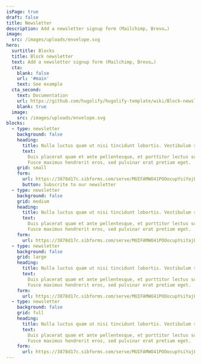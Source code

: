 ```yaml
---
isPage: true
draft: false
title: Newsletter
description: Add a newsletter signup form (Mailchimp, Brevo…)
image:
  src: /images/uploads/envelope.svg
hero:
  surtitle: Blocks
  title: Block newsletter
  text: Add a newsletter signup form (Mailchimp, Brevo…)
  cta:
    blank: false
    url: '#main'
    text: See example
  cta_second:
    text: Documentation
    url: https://github.com/hugolify/hugolify-template/wiki/Block-newsletter
    blank: true
  image:
    src: /images/uploads/envelope.svg
blocks:
  - type: newsletter
    background: false
    heading:
      title: Nulla luctus quam ut nisi tincidunt lobortis. Vestibulum sed bibendum lectus.
      text:
        Duis placerat quam et ante pellentesque, et porttitor lectus sollicitudin.
        Fusce maximus hendrerit eros, sed pulvinar erat pretium eget.
    grid: small
    form:
      url: https://3878d17c.sibforms.com/serve/MUIFAMWO41POOocupYsiYajLhvT-0qlkWmV0-GXHUHIclko36yiiJfl2eC1F8JRHwui6oM9QB_QgKTl-Tv5gGf8KnbcDbTjEa8v34Dn1M2St9buOy9gqf1R_GX56EYDmRTJHPbJaerPwAqXNesdv2qaJEhWCGCxnxj89MK9FOS3AL_ZouMUve00Ead5qJ3NWkwg9rUp9Mzi-QIDZ
      button: Subscrite to our newsletter
  - type: newsletter
    background: false
    grid: medium
    heading:
      title: Nulla luctus quam ut nisi tincidunt lobortis. Vestibulum sed bibendum lectus.
      text:
        Duis placerat quam et ante pellentesque, et porttitor lectus sollicitudin.
        Fusce maximus hendrerit eros, sed pulvinar erat pretium eget.
    form:
      url: https://3878d17c.sibforms.com/serve/MUIFAMWO41POOocupYsiYajLhvT-0qlkWmV0-GXHUHIclko36yiiJfl2eC1F8JRHwui6oM9QB_QgKTl-Tv5gGf8KnbcDbTjEa8v34Dn1M2St9buOy9gqf1R_GX56EYDmRTJHPbJaerPwAqXNesdv2qaJEhWCGCxnxj89MK9FOS3AL_ZouMUve00Ead5qJ3NWkwg9rUp9Mzi-QIDZ
  - type: newsletter
    background: false
    grid: large
    heading:
      title: Nulla luctus quam ut nisi tincidunt lobortis. Vestibulum sed bibendum lectus.
      text:
        Duis placerat quam et ante pellentesque, et porttitor lectus sollicitudin.
        Fusce maximus hendrerit eros, sed pulvinar erat pretium eget.
    form:
      url: https://3878d17c.sibforms.com/serve/MUIFAMWO41POOocupYsiYajLhvT-0qlkWmV0-GXHUHIclko36yiiJfl2eC1F8JRHwui6oM9QB_QgKTl-Tv5gGf8KnbcDbTjEa8v34Dn1M2St9buOy9gqf1R_GX56EYDmRTJHPbJaerPwAqXNesdv2qaJEhWCGCxnxj89MK9FOS3AL_ZouMUve00Ead5qJ3NWkwg9rUp9Mzi-QIDZ
  - type: newsletter
    background: false
    grid: full
    heading:
      title: Nulla luctus quam ut nisi tincidunt lobortis. Vestibulum sed bibendum lectus.
      text:
        Duis placerat quam et ante pellentesque, et porttitor lectus sollicitudin.
        Fusce maximus hendrerit eros, sed pulvinar erat pretium eget.
    form:
      url: https://3878d17c.sibforms.com/serve/MUIFAMWO41POOocupYsiYajLhvT-0qlkWmV0-GXHUHIclko36yiiJfl2eC1F8JRHwui6oM9QB_QgKTl-Tv5gGf8KnbcDbTjEa8v34Dn1M2St9buOy9gqf1R_GX56EYDmRTJHPbJaerPwAqXNesdv2qaJEhWCGCxnxj89MK9FOS3AL_ZouMUve00Ead5qJ3NWkwg9rUp9Mzi-QIDZ
---
```


